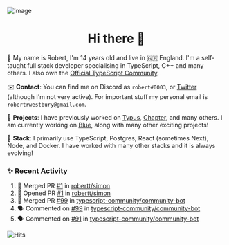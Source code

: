 ![image](https://i.imgur.com/xBqYfL7.jpg)

<h1 align="center">Hi there 👋</h1>

🚀 My name is Robert, I'm 14 years old and live in 🇬🇧 England. I'm a self-taught full stack developer specialising in TypeScript, C++ and many others. I also own the [Official TypeScript Community](https://discord.gg/typescript).

✉️ **Contact**: You can find me on Discord as `robert#0003`, or [Twitter](https://twitter.com/robertwestburyz) (although I'm not very active). For important stuff my personal email is `robertrwestbury@gmail.com`.

🚧 **Projects**: I have previously worked on [Typus](https://github.com/typusio), [Chapter](https://github.com/freecodecamp/chapter), and many others. I am currently working on [Blue](https://github.com/tryblue), along with many other exciting projects!

🥞 **Stack**: I primarily use TypeScript, Postgres, React (sometimes Next), Node, and Docker. I have worked with many other stacks and it is always evolving!

### ✨ Recent Activity

<!--START_SECTION:activity-->
1. 🎉 Merged PR [#1](https://github.com/robertt/simon/pull/1) in [robertt/simon](https://github.com/robertt/simon)
2. 💪 Opened PR [#1](https://github.com/robertt/simon/pull/1) in [robertt/simon](https://github.com/robertt/simon)
3. 🎉 Merged PR [#99](https://github.com/typescript-community/community-bot/pull/99) in [typescript-community/community-bot](https://github.com/typescript-community/community-bot)
4. 🗣 Commented on [#99](https://github.com/typescript-community/community-bot/issues/99) in [typescript-community/community-bot](https://github.com/typescript-community/community-bot)
5. 🗣 Commented on [#91](https://github.com/typescript-community/community-bot/issues/91) in [typescript-community/community-bot](https://github.com/typescript-community/community-bot)
<!--END_SECTION:activity-->

![Hits](https://hitcounter.pythonanywhere.com/count/tag.svg?url=https%3A%2F%2Fgithub.com%2Frobertwestbury)
